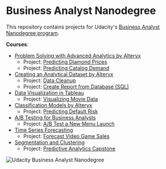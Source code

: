 # Business Analyst Nanodegree

This repository contains projects for Udacity's [Business Analyst Nanodegree program](https://www.udacity.com/course/business-analyst-nanodegree--nd008).

__Courses__:
- [Problem Solving with Advanced Analytics by Alteryx](https://www.udacity.com/course/problem-solving-with-advanced-analytics--ud976)
  - Project: [Predicting Diamond Prices](https://github.com/kaishengteh/Business-Analyst-Nanodegree/blob/master/1.1-predicting-diamond-price.ipynb)
  - Project: [Predicting Catalog Demand](https://github.com/kaishengteh/Business-Analyst-Nanodegree/blob/master/1.2-predicting-catalog-demand.ipynb)
- [Creating an Analytical Dataset by Alteryx](https://www.udacity.com/course/creating-an-analytical-dataset--ud977)
  - Project: [Data Cleanup](https://github.com/kaishengteh/Business-Analyst-Nanodegree/blob/master/2.1-data-cleanup.ipynb)
  - Project: [Create Report from Database (SQL)](https://github.com/kaishengteh/Business-Analyst-Nanodegree/blob/master/2.2-create-report-from-database.ipynb)
- [Data Visualization in Tableau](https://www.udacity.com/course/data-visualization-in-tableau--ud1006)
  - Project: [Visualizing Movie Data](https://github.com/kaishengteh/Business-Analyst-Nanodegree/blob/master/3-visualize-movie-data.ipynb)
- [Classification Models by Alteryx](https://www.udacity.com/course/classification-models--ud978)
  - Project: [Predicting Default Risk](https://github.com/kaishengteh/Business-Analyst-Nanodegree/blob/master/4-predicting-default-risk.ipynb)
- [A/B Testing for Business Analysts](https://www.udacity.com/course/ab-testing--ud979)
  - Project: [A/B Test a New Menu Launch](https://github.com/kaishengteh/Business-Analyst-Nanodegree/blob/master/5-AB-test-a-new-menu-launch.ipynb)
- [Time Series Forecasting](https://www.udacity.com/course/time-series-forecasting--ud980)
  - Project: [Forecast Video Game Sales](https://github.com/kaishengteh/Business-Analyst-Nanodegree/blob/master/6-forecast-video-game-sales.ipynb)
- [Segmentation and Clustering](https://www.udacity.com/course/segmentation-and-clustering--ud981)
  - Project: [Predictive Analytics Capstone](https://github.com/kaishengteh/Business-Analyst-Nanodegree/blob/master/7-combining-predictive-techniques.ipynb)

![Udacity Business Analyst Nanodegree](https://user-images.githubusercontent.com/14093302/34338441-b7fef438-e9a3-11e7-972d-ea67885c6af9.jpg)
